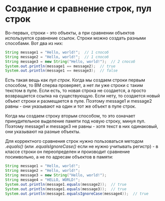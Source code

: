 # Создание и сравнение строк, пул строк

Во-первых, строки - это объекты, а при сравнении объектов используется сравнение ссылок. Строки можно создать разными способами. Вот два из них:

```java
String message1 = "Hello, world!";  // 1 способ
String message2 = "Hello, world!";  // 1 способ
String message3 = new String("Hello, world!");  // 2 способ
System.out.println(message1 == message2);  // true
System.out.println(message1 == message3);  // false
```

Есть такая вещь как *пул строк*. Когда мы создаем строки первым способом, то ВМ сперва проверяет, а нет ли уже строки с таким текстом в пуле. Если есть, то новая строка не создается, а просто возвращается ссылка на существующую. Если нету, то создается новый объект строки и размещается в пуле. Поэтому message1 и message2 равны - они указывают на один и тот же объект в пуле строк.

Когда мы создаем строку вторым способом, то это означает принудительное выделение памяти под новую строку, минуя пул. Поэтому message1 и message3 не равны - хотя текст в них одинаковый, они указывают на разные объекты.

Для корректного сравнения строк нужно пользоваться методом *.equals()* (или *.equalsIgnoreCase()* если не нужно учитывать регистр) - в классе строки он переопределен и производит сравнение посимвольно, а не по адресам объектов в памяти:

```java
String message1 = "Hello, world!";
String message2 = "Hello, world!";
String message3 = new String("Hello, world!");
String message4 = "HELLO, WORLD!";
System.out.println(message1.equals(message2));  // true
System.out.println(message1.equals(message3));  // true
System.out.println(message1.equalsIgnoreCase(message4));  // true
```